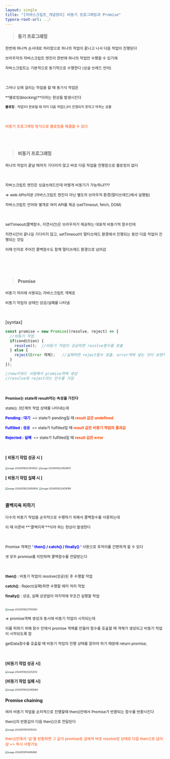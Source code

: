 ```yaml
---
layout: single
title: "[자바스크립트_개념정리] 비동기 프로그래밍과 Promise"
typora-root-url: ../
---
```








> #### 동기 프로그래밍



<span style="font-size:85%">한번에 하나씩 순서대로 처리함으로 하나의 작업이 끝나고 나서 다음 작업이 진행된다</span>

<span style="font-size:85%">브라우저의 자바스크립트 엔진이 한번에 하나의 작업만 수행할 수 있기에</span>

<span style="font-size:85%">자바스크립트는 기본적으로 동기적으로 수행한다 (싱글 쓰레드 언어)</span>

<br>

<span style="font-size:85%">그러나 오래 걸리는 작업을 할 때 동기식 작업은</span>

<span style="font-size:85%">**블로킹(blocking)**이라는 현상을 발생시킨다</span>

<span style="font-size:75%">**블로킹** : 작업1이 완료될 때 까지 다음 작업2,3이 진행되지 못하고 막히는 상황</span>

<br>

<span style="font-size:85%; color:orangered">비동기 프로그래밍 방식으로 블로킹을 해결할 수 있다</span>



<br>

<br>



> #### 비동기 프로그래밍



<span style="font-size:85%">하나의 작업이 끝날 때까지 기다리지 않고 바로 다음 작업을 진행함으로 블로킹이 없다</span>

<br>

<span style="font-size:85%">자바스크립트 엔진은 싱글쓰레드인데 어떻게 비동기가 가능하냐???</span>

<span style="font-size:85%"> => web APIs덕분 (자바스크립트 엔진이 아닌 별도의 브라우저 환경(멀티쓰레드)에서 실행됨)</span>

<span style="font-size:85%">자바스크립트 언어와 별개로 여러 API를 제공 (setTimeout, fetch, DOM)</span>

<br>

<span style="font-size:85%">setTimeout(콜백함수, 지연시간)은 브라우저가 제공하는 대표적 비동기적 함수인데</span>

<span style="font-size:85%">지연시간이 끝나길 기다리지 않고, setTimeout이 멀티쓰레드 환경에서 진행되는 동안 다음 작업이 진행되는 것임</span>

<span style="font-size:85%">이때 인자로 주어진 콜백함수도 함께 멀티쓰레드 환경으로 넘어감</span>

<br>

<br>

<br>



> #### Promise



<span style="font-size:85%">비동기 처리에 사용되는 자바스크립트 객체로</span>

<span style="font-size:85%">비동기 작업의 상태인 성공/실패를 나타냄</span>

<br>

[syntax]

```javascript
const promise = new Promise((resolve, reject) => {
  //비동기 작업
  if(condition) {
    resolve();	//비동기 작업이 성공하면 resolve함수를 호출
  } else {
    reject(Error 객체);	//실패하면 reject함수 호출. error객체 넣는 것이 보편적 
  }
});

//new키워드 사용해서 promise객체 생성
//resolve와 reject라는 인수를 가짐
```



<br>

<span style="font-size:85%">**Promise는 state와 result라는 속성을 가진다**</span>

<span style="font-size:85%">state는 3단계의 작업 상태를 나타내는데</span>

<span style="font-size:85%"><span style="color:blue; font-weight:bold">Pending : 대기</span>  => state가 pending일 때 <span style="color:orangered; font-weight:bold">result 값은 undefined</span></span>

<span style="font-size:85%"><span style="color:blue; font-weight:bold">Fulfilled : 성공</span>  => state가 fulfilled일 때 <span style="color:orangered; font-weight:bold">result 값은 비동기 작업의 결과값</span></span>

<span style="font-size:85%"><span style="color:blue; font-weight:bold">Rejected : 실패</span>  => state가 fulfilled일 때 <span style="color:orangered; font-weight:bold">result 값은 error</span></span>



<br>

<span style="font-size:90%; font-weight:bold">[ 비동기 작업 성공 시 ]</span>

<img src="/images/2024-05-15-promise/image-20240516223914933.png" alt="image-20240516223914933" style="zoom:50%;" />

<img src="/images/2024-05-15-promise/image-20240516223929551.png" alt="image-20240516223929551" style="zoom:50%;" />



<br>

<span style="font-size:90%; font-weight:bold">[ 비동기 작업 실패 시 ]</span>

<img src="/images/2024-05-15-promise/image-20240516223950854.png" alt="image-20240516223950854" style="zoom:50%;" />

<img src="/images/2024-05-15-promise/image-20240516224018199.png" alt="image-20240516224018199" style="zoom:50%;" />

<br>

<br>

#### 콜백지옥 피하기

<span style="font-size:85%;">다수의 비동기 작업을 순차적으로 수행하기 위해서 콜백함수를 사용하는데</span>

<span style="font-size:85%;">이 때 이른바 **'콜백지옥'**이라 하는 현상이 발생한다</span>

<br>

<span style="font-size:85%;">Promise 객체인 <span style="color:blue; font-weight:bold">' then() / catch() / finally() ' </span>사용으로 후처리를 간편하게 할 수 있다</span>

<span style="font-size:85%;">셋 모두 promise를 리턴하며 콜백함수를 전달받는다</span>

<br>

<span style="font-size:85%;">**then()** : 비동기 작업이 resolve(성공)된 후 수행할 작업</span>

<span style="font-size:85%;">**catch()** : Reject(실패)하면 수행할 에러 처리 작업</span>

<span style="font-size:85%;">**finally()** : 성공, 실패 상관없이 마지막에 무조건 실행할 작업</span>

<br>



<img src="/images/2024-05-15-promise/image-20240516231750083.png" alt="image-20240516231750083" style="zoom:50%;" />

<span style="font-size:85%;">=> promise객체 생성과 동시에 비동기 작업이 시작되는데 </span>

<span style="font-size:85%;">이를 피하기 위해 함수 안에서 promise 객체를 만들어 함수를 호출할 때 객체가 생성되고 비동기 작업이 시작되도록 함</span>

<span style="font-size:85%;">getData함수를 호출할 때 비동기 작업의 진행 상태를 알아야 하기 때문에 return promise;</span>

<br>

<span style="font-size:90%; font-weight:bold">[비동기 작업 성공 시]</span>

<img src="/images/2024-05-15-promise/image-20240516232252012.png" alt="image-20240516232252012" style="zoom:50%;" />

<br>

<span style="font-size:90%; font-weight:bold">[비동기 작업 실패 시]</span>

<img src="/images/2024-05-15-promise/image-20240516232459264.png" alt="image-20240516232459264" style="zoom:50%;" />





#### Promise chaining

<span style="font-size:85%;">여러 비동기 작업을 순차적으로 진행할때 then()안에서 Promise가 반환되는 함수를 반환시킨다</span>

<span style="font-size:85%;">then()의 반환값이 다음 then()으로 전달된다</span>

<img src="/images/2024-05-15-promise/image-20240519113515034.png" alt="image-20240519113515034" style="zoom:50%;" />

<br>

<span style="font-size:85%; color: orangered">then()안에서 '값'을 반환하면 그 값이 promise로 감싸져 바로 resolve된 상태로 다음 then으로 넘어감 => 즉시 사용가능</span>

<img src="/images/2024-05-15-promise/image-20240519114416488.png" alt="image-20240519114416488" style="zoom:50%;" />
